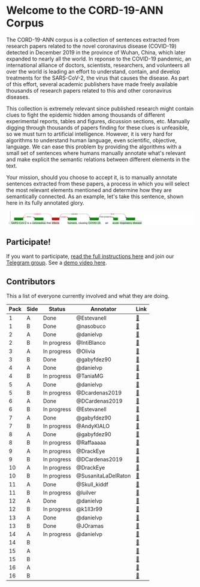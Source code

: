 # Welcome to the CORD-19-ANN Corpus

The CORD-19-ANN corpus is a collection of sentences extracted from research papers related to the novel coronavirus disease (COVID-19) detected in December 2019 in the province of Wuhan, China, which later expanded to nearly all the world. In reponse to the COVID-19 pandemic, an international alliance of doctors, scientists, researchers, and volunteers all over the world is leading an effort to understand, contain, and develop treatments for the SARS-CoV-2, the virus that causes the disease. As part of this effort, several academic publishers have made freely available thousands of research papers related to this and other coronavirus diseases.

This collection is extremely relevant since published research might contain clues to fight the epidemic hidden among thousands of different experimental reports, tables and figures, dicussion sections, etc. Manually digging through thousands of papers finding for these clues is unfeasible, so we must turn to artificial intelligence. However, it is very hard for algorithms to understand human language, even scientific, objective, language. We can ease this problem by providing the algorithms with a small set of sentences where humans manually annotate what's relevant and make explicit the semantic relations between different elements in the text.

Your mission, should you choose to accept it, is to manually annotate sentences extracted from these papers, a process in which you will select the most relevant elements mentioned and determine how they are semantically connected. As an example, let's take this sentence, shown here in its fully annotated glory.

![](docs/img1.png)

## Participate!

If you want to participate, [read the full instructions here](docs/instructions.md) and join our [Telegram group](https://t.me/cord19).
See a [demo video here](https://github.com/matcom/cord19-ann/raw/master/docs/demo.mp4).

## Contributors

This a list of everyone currently involved and what they are doing.

| **Pack** | **Side** | **Status**  | **Annotator**  | **Link** |
|----------|----------|-------------|----------------|----------|
|      1   | A        | Done        | @Estevanell    | [🔗](http://ssh.apiad.net:8080/#/cord19/packs/pack01/first/pack01-first) |
|      1   | B        | Done        | @nasobuco      | [🔗](http://ssh.apiad.net:8080/#/cord19/packs/pack01/second/pack01-second) |
|      2   | A        | Done        | @danielvp      | [🔗](http://ssh.apiad.net:8080/#/cord19/packs/pack02/first/pack02-first) |
|      2   | B        | In progress | @IntiBlanco    | [🔗](http://ssh.apiad.net:8080/#/cord19/packs/pack02/second/pack02-second) |
|      3   | A        | In progress | @Olivia        | [🔗](http://ssh.apiad.net:8080/#/cord19/packs/pack03/first/pack03-first) |
|      3   | B        | Done        | @gabyfdez90    | [🔗](http://ssh.apiad.net:8080/#/cord19/packs/pack03/second/pack03-second) |
|      4   | A        | Done        | @danielvp      | [🔗](http://ssh.apiad.net:8080/#/cord19/packs/pack04/first/pack04-first) |
|      4   | B        | In progress | @TaniaMG       | [🔗](http://ssh.apiad.net:8080/#/cord19/packs/pack04/second/pack04-second) |
|      5   | A        | Done        | @danielvp      | [🔗](http://ssh.apiad.net:8080/#/cord19/packs/pack05/first/pack05-first) |
|      5   | B        | In progress | @Dcardenas2019 | [🔗](http://ssh.apiad.net:8080/#/cord19/packs/pack05/second/pack05-second) |
|      6   | A        | Done        | @DCardenas2019 | [🔗](http://ssh.apiad.net:8080/#/cord19/packs/pack06/first/pack06-first) |
|      6   | B        | In progress | @Estevanell    | [🔗](http://ssh.apiad.net:8080/#/cord19/packs/pack06/second/pack06-second) |
|      7   | A        | Done        | @gabyfdez90    | [🔗](http://ssh.apiad.net:8080/#/cord19/packs/pack07/first/pack07-first) |
|      7   | B        | In progress | @AndyKIALO     | [🔗](http://ssh.apiad.net:8080/#/cord19/packs/pack07/second/pack07-second) |
|      8   | A        | Done        | @gabyfdez90    | [🔗](http://ssh.apiad.net:8080/#/cord19/packs/pack08/first/pack08-first) |
|      8   | B        | In progress | @Raffaaaaa     | [🔗](http://ssh.apiad.net:8080/#/cord19/packs/pack08/second/pack08-second) |
|      9   | A        | In progress | @DrackEye      | [🔗](http://ssh.apiad.net:8080/#/cord19/packs/pack09/first/pack09-first) |
|      9   | B        | In progress | @DCardenas2019 | [🔗](http://ssh.apiad.net:8080/#/cord19/packs/pack09/second/pack09-second) |
|     10   | A        | In progress | @DrackEye      | [🔗](http://ssh.apiad.net:8080/#/cord19/packs/pack10/first/pack10-first) |
|     10   | B        | In progress | @SusanitaLaDelRaton | [🔗](http://ssh.apiad.net:8080/#/cord19/packs/pack10/second/pack10-second) |
|     11   | A        | Done        | @Skull_kiddf   | [🔗](http://ssh.apiad.net:8080/#/cord19/packs/pack11/first/pack11-first) |
|     11   | B        | In progress | @luilver       | [🔗](http://ssh.apiad.net:8080/#/cord19/packs/pack11/second/pack11-second) |
|     12   | A        | Done        | @danielvp      | [🔗](http://ssh.apiad.net:8080/#/cord19/packs/pack12/first/pack12-first) |
|     12   | B        | In progress | @k1ll3r99      | [🔗](http://ssh.apiad.net:8080/#/cord19/packs/pack12/second/pack12-second) |
|     13   | A        | Done        | @danielvp      | [🔗](http://ssh.apiad.net:8080/#/cord19/packs/pack13/first/pack13-first) |
|     13   | B        | Done        | @JOramas       | [🔗](http://ssh.apiad.net:8080/#/cord19/packs/pack13/second/pack13-second) |
|     14   | A        | In progress | @danielvp      | [🔗](http://ssh.apiad.net:8080/#/cord19/packs/pack14/first/pack14-first) |
|     14   | B        |             |                | [🔗](http://ssh.apiad.net:8080/#/cord19/packs/pack14/second/pack14-second) |
|     15   | A        |             |                | [🔗](http://ssh.apiad.net:8080/#/cord19/packs/pack15/first/pack15-first) |
|     15   | B        |             |                | [🔗](http://ssh.apiad.net:8080/#/cord19/packs/pack15/second/pack15-second) |
|     16   | A        |             |                | [🔗](http://ssh.apiad.net:8080/#/cord19/packs/pack16/first/pack16-first) |
|     16   | B        |             |                | [🔗](http://ssh.apiad.net:8080/#/cord19/packs/pack16/second/pack16-second) |
